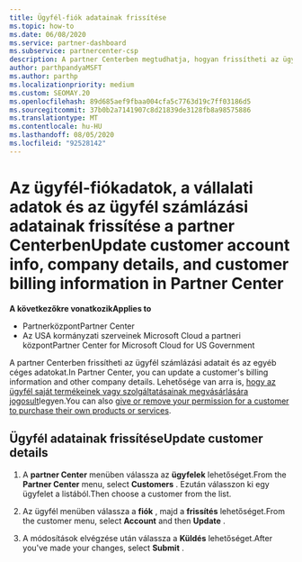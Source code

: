 ```yaml
---
title: Ügyfél-fiók adatainak frissítése
ms.topic: how-to
ms.date: 06/08/2020
ms.service: partner-dashboard
ms.subservice: partnercenter-csp
description: A partner Centerben megtudhatja, hogyan frissítheti az ügyfél számlázási adatait, illetve hogyan frissítheti a vállalati adatokat.
author: parthpandyaMSFT
ms.author: parthp
ms.localizationpriority: medium
ms.custom: SEOMAY.20
ms.openlocfilehash: 89d685aef9fbaa004cfa5c7763d19c7ff03186d5
ms.sourcegitcommit: 37b0b2a7141907c8d21839de3128fb8a98575886
ms.translationtype: MT
ms.contentlocale: hu-HU
ms.lasthandoff: 08/05/2020
ms.locfileid: "92528142"
---
```

# <a name="update-customer-account-info-company-details-and-customer-billing-information-in-partner-center"></a><span data-ttu-id="c145c-103">Az ügyfél-fiókadatok, a vállalati adatok és az ügyfél számlázási adatainak frissítése a partner Centerben</span><span class="sxs-lookup"><span data-stu-id="c145c-103">Update customer account info, company details, and customer billing information in Partner Center</span></span>

<span data-ttu-id="c145c-104">**A következőkre vonatkozik**</span><span class="sxs-lookup"><span data-stu-id="c145c-104">**Applies to**</span></span>

- <span data-ttu-id="c145c-105">Partnerközpont</span><span class="sxs-lookup"><span data-stu-id="c145c-105">Partner Center</span></span>
- <span data-ttu-id="c145c-106">Az USA kormányzati szerveinek Microsoft Cloud a partneri központ</span><span class="sxs-lookup"><span data-stu-id="c145c-106">Partner Center for Microsoft Cloud for US Government</span></span>

<span data-ttu-id="c145c-107">A partner Centerben frissítheti az ügyfél számlázási adatait és az egyéb céges adatokat.</span><span class="sxs-lookup"><span data-stu-id="c145c-107">In Partner Center, you can update a customer's billing information and other company details.</span></span> <span data-ttu-id="c145c-108">Lehetősége van arra is, [hogy az ügyfél saját termékeinek vagy szolgáltatásainak megvásárlására jogosult](give-customers-permission.md)legyen.</span><span class="sxs-lookup"><span data-stu-id="c145c-108">You can also [give or remove your permission for a customer to purchase their own products or services](give-customers-permission.md).</span></span>

## <a name="update-customer-details"></a><span data-ttu-id="c145c-109">Ügyfél adatainak frissítése</span><span class="sxs-lookup"><span data-stu-id="c145c-109">Update customer details</span></span>

1. <span data-ttu-id="c145c-110">A **partner Center** menüben válassza az **ügyfelek** lehetőséget.</span><span class="sxs-lookup"><span data-stu-id="c145c-110">From the **Partner Center** menu, select **Customers** .</span></span> <span data-ttu-id="c145c-111">Ezután válasszon ki egy ügyfelet a listából.</span><span class="sxs-lookup"><span data-stu-id="c145c-111">Then choose a customer from the list.</span></span>

2. <span data-ttu-id="c145c-112">Az ügyfél menüben válassza a **fiók** , majd a **frissítés** lehetőséget.</span><span class="sxs-lookup"><span data-stu-id="c145c-112">From the customer menu, select **Account** and then **Update** .</span></span>

3. <span data-ttu-id="c145c-113">A módosítások elvégzése után válassza a **Küldés** lehetőséget.</span><span class="sxs-lookup"><span data-stu-id="c145c-113">After you've made your changes, select **Submit** .</span></span>